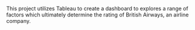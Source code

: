 This project utilizes Tableau to create a dashboard to explores a range of factors which ultimately determine the rating of British Airways, an airline company.
